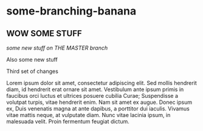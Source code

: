 # some-branching-banana

## WOW SOME STUFF

*some new stuff on THE MASTER branch*

Also some new stuff

Third set of changes


Lorem ipsum dolor sit amet, consectetur adipiscing elit. Sed mollis hendrerit diam, id hendrerit erat ornare sit amet. Vestibulum ante ipsum primis in faucibus orci luctus et ultrices posuere cubilia Curae; Suspendisse a volutpat turpis, vitae hendrerit enim. Nam sit amet ex augue. Donec ipsum ex, Duis venenatis magna at ante dapibus, a porttitor dui iaculis. Vivamus vitae mattis neque, at vulputate diam. Nunc vitae lacinia ipsum, in malesuada velit. Proin fermentum feugiat dictum.